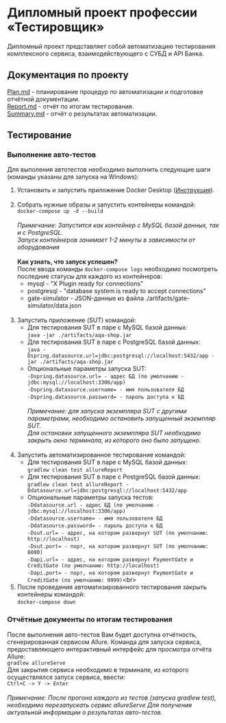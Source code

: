# Дипломный проект профессии «Тестировщик»
Дипломный проект представляет собой автоматизацию тестирования комплексного сервиса, взаимодействующего с СУБД и API Банка.

## Документация по проекту
[Plan.md](documents/Plan.md) - планирование процедур по автоматизации и подготовке отчётной документации.\
[Report.md](documents/Report.md) - отчёт по итогам тестирования. \
[Summary.md](documents/Summary.md) - отчёт о результатах автоматизации.

## Тестирование

### Выполнение авто-тестов
Для выполения автотестов необходимо выполнить следующие шаги (команды указаны для запуска на Windows):
1. Установить и запустить приложение Docker Desktop ([Инструкция](https://github.com/netology-code/aqa-homeworks/blob/master/docker/installation.md)).<br><br>
1. Собрать нужные образы и запустить контейнеры командой:<br>
```docker-compose up -d --build```<br><br>
_Примечание: Запустится как контейнер с MySQL базой данных, так и с PostgreSQL._<br>
_Запуск контейнеров занимает 1-2 минуты в зависимости от оборудования_<br><br>
**Как узнать, что запуск успешен?**<br>
После ввода команды ```docker-compose logs``` необходимо посмотреть последние статусы для каждого из контейнеров:<br>
    * mysql - "X Plugin ready for connections"
    * postgresql - "database system is ready to accept connections"
    * gate-simulator - JSON-данные из файла ./artifacts/gate-simulator/data.json<br><br>
1. Запустить приложение (SUT) командой:
    * Для тестирования SUT в паре с MySQL базой данных:\
```java -jar ./artifacts/aqa-shop.jar```
    * Для тестирования SUT в паре с PostgreSQL базой данных:\
```java -Dspring.datasource.url=jdbc:postgresql://localhost:5432/app -jar ./artifacts/aqa-shop.jar```<br>
    * Опциональные параметры запуска SUT:\
    ```-Dspring.datasource.url= - адрес БД (по умолчанию - jdbc:mysql://localhost:3306/app) ```\
    ```-Dspring.datasource.username= - имя пользователя БД```\
    ```-Dspring.datasource.password= - пароль доступа к БД```<br><br>
_Примечание: для запуска экземпляра SUT с другими параметрами, необходимо остановить запущенный экземпляр SUT._\
_Для остановки запущенного экземпляра SUT необходимо закрыть окно терминала, из которого оно было запущено._<br><br>
1. Запустить автоматизированное тестирование командой:
    * Для тестирования SUT в паре с MySQL базой данных:\
```gradlew clean test allureReport```
    * Для тестирования SUT в паре с PostgreSQL базой данных:\
```gradlew clean test allureReport -Ddatasource.url=jdbc:postgresql://localhost:5432/app```
    * Опциональные параметры запуска тестов:\
    ```-Ddatasource.url - адрес БД (по умолчанию - jdbc:mysql://localhost:3306/app)```\
    ```-Ddatasource.username= - имя пользователя БД```\
    ```-Ddatasource.password= - пароль доступа к БД```\
    ```-Dsut.url= - адрес, на котором развернут SUT (по умолчанию: http://localhost)```\
    ```-Dsut.port= - порт, на котором развернут SUT (по умолчанию: 8080)```\
    ```-Dapi.url= - адрес, на котором развернут PaymentGate и CreditGate (по умолчанию: http://localhost)```\
    ```-Dapi.port= - порт, на котором развернут PaymentGate и CreditGate (по умолчанию: 9999)```\<br><br>
1. После проведения автоматизированного тестирования закрыть контейнеры командой:\
```docker-compose down```

### Отчётные документы по итогам тестирования
После выполнения авто-тестов Вам будет доступна отчётность, сгенерированная сервисом Allure. 
Команда для запуска сервиса, предоставляющего интерактивный интерфейс для просмотра отчёта Allure:\
```gradlew allureServe```\
Для закрытия сервиса необходимо в терминале, из которого осуществлялся запуск сервиса, ввести:\
```Ctrl+C -> Y -> Enter```<br><br>
_Примечание: После прогона каждого из тестов (запуска gradlew test), необходимо перезапускать сервис allureServe Для получения актуальной информации о результатах авто-тестов._